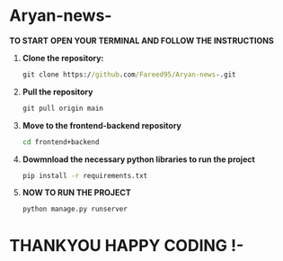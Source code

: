 # Aryan-news-
**TO START**
**OPEN YOUR TERMINAL AND FOLLOW THE INSTRUCTIONS**
1. **Clone the repository:**

   ```cmd
   git clone https://github.com/Fareed95/Aryan-news-.git
2. **Pull the repository**

   ```cmd
   git pull origin main

3. **Move to the frontend-backend repository**

   ```cmd
   cd frontend+backend

4. **Dowmnload the necessary python libraries to run the project**

    ```cmd 
    pip install -r requirements.txt 

5. **NOW TO RUN THE PROJECT**
    ```cmd
    python manage.py runserver


# THANKYOU HAPPY CODING !-
